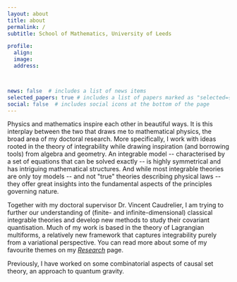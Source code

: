 ```yaml
---
layout: about
title: about
permalink: /
subtitle: School of Mathematics, University of Leeds

profile:
  align:
  image:
  address:



news: false  # includes a list of news items
selected_papers: true # includes a list of papers marked as "selected={true}"
social: false  # includes social icons at the bottom of the page
---
```


Physics and mathematics inspire each other in beautiful ways. It is this interplay between the two that draws me to mathematical physics, the broad area of my doctoral research. More specifically, I work with ideas rooted in the theory of integrability while drawing inspiration (and borrowing tools) from algebra and geometry. An integrable model -- characterised by a set of equations that can be solved exactly -- is highly symmetrical and has intriguing mathematical structures. And while most integrable theories are only toy models -- and not "true" theories describing physical laws -- they offer great insights into the fundamental aspects of the principles governing nature.

Together with my doctoral supervisor Dr. Vincent Caudrelier, I am trying to further our understanding of (finite- and infinite-dimensional) classical integrable theories and develop new methods to study their covariant quantisation. Much of my work is based in the theory of Lagrangian multiforms, a relatively new framework that captures integrability purely from a variational perspective. You can read more about some of my favourite themes on my *[Research]()* page.

Previously, I have worked on some combinatorial aspects of causal set theory, an approach to quantum gravity.
